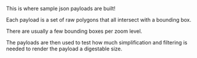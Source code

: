 This is where sample json payloads are built!

Each payload is a set of raw polygons that all intersect with a bounding box.

There are usually a few bounding boxes per zoom level.

The payloads are then used to test how much simplification and filtering is 
needed to render the payload a digestable size.